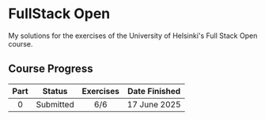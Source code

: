 # FullStack Open

My solutions for the exercises of the University of Helsinki's Full Stack Open course.

## Course Progress

| Part  |   Status    | Exercises | Date Finished |
| :---: | :---------: | :-------: | :-----------: |
| 0 | Submitted | 6/6 | 17 June 2025 |

